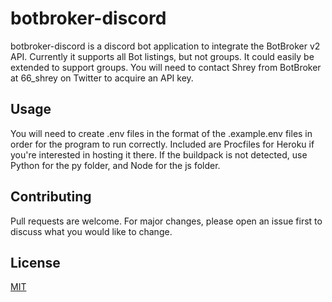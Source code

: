# botbroker-discord
botbroker-discord is a discord bot application to integrate the BotBroker v2 API.
Currently it supports all Bot listings, but not groups. It could easily be extended to support groups.
You will need to contact Shrey from BotBroker at 66_shrey on Twitter to acquire an API key.

## Usage
You will need to create .env files in the format of the .example.env files in order for the program to run correctly. Included are Procfiles for Heroku if you're interested in hosting it there. If the buildpack is not detected, use Python for the py folder, and Node for the js folder.

## Contributing
Pull requests are welcome. For major changes, please open an issue first to discuss what you would like to change.

## License
[MIT](https://choosealicense.com/licenses/mit/)